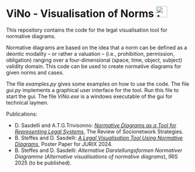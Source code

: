 # ViNo - Visualisation of Norms <img src="visualisation/logo_vino.ico" width="30" height="30" alt="Logo"> 


This repository contains the code for the legal visualisation tool for normative diagrams.


Normative diagrams are based on the idea that a
norm can be defined as a deontic modality – or rather a valuation – (i.e., prohibition, permission, obligation) ranging over a four-dimensional (space, time, object,
subject) validity domain. This code can be used to create normative diagrams for given norms and cases.

The file *examples.py* gives some examples on how to use the code.
The file *gui.py* implements a graphical user interface for the tool. Run this file to start the gui.
The file *ViNo.exe* is a windows executable of the gui for technical laymen.

Publications: 
* D. Sasdelli and A.T.G.Trivisonno:   [*Normative Diagrams as a Tool for Representing Legal Systems*](https://link.springer.com/article/10.1007/s12626-023-00144-0), The Review of Socionetwork Strategies.
* B. Steffes and D. Sasdelli: [*A Legal Visualisation Tool Using Normative Diagrams*](https://ebooks.iospress.nl/volumearticle/71046), Poster Paper for JURIX 2024.
* B. Steffes and D. Sasdelli: *Alternative Darstellungsformen Normativer Diagramme* (*Alternative visualisations of normative diagrams*), IRIS 2025 (to be published).